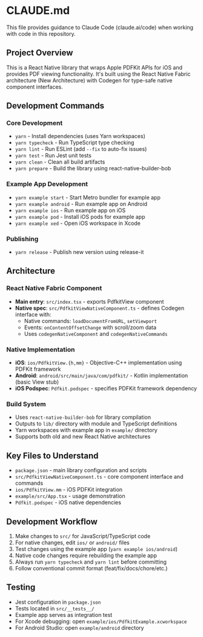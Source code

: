 # CLAUDE.md

This file provides guidance to Claude Code (claude.ai/code) when working with code in this repository.

## Project Overview

This is a React Native library that wraps Apple PDFKit APIs for iOS and provides PDF viewing functionality. It's built using the React Native Fabric architecture (New Architecture) with Codegen for type-safe native component interfaces.

## Development Commands

### Core Development
- `yarn` - Install dependencies (uses Yarn workspaces)
- `yarn typecheck` - Run TypeScript type checking
- `yarn lint` - Run ESLint (add `--fix` to auto-fix issues)
- `yarn test` - Run Jest unit tests
- `yarn clean` - Clean all build artifacts
- `yarn prepare` - Build the library using react-native-builder-bob

### Example App Development
- `yarn example start` - Start Metro bundler for example app
- `yarn example android` - Run example app on Android
- `yarn example ios` - Run example app on iOS
- `yarn example pod` - Install iOS pods for example app
- `yarn example xed` - Open iOS workspace in Xcode

### Publishing
- `yarn release` - Publish new version using release-it

## Architecture

### React Native Fabric Component
- **Main entry**: `src/index.tsx` - exports PdfkitView component
- **Native spec**: `src/PdfkitViewNativeComponent.ts` - defines Codegen interface with:
  - Native commands: `loadDocumentFromURL`, `setViewport`
  - Events: `onContentOffsetChange` with scroll/zoom data
  - Uses `codegenNativeComponent` and `codegenNativeCommands`

### Native Implementation
- **iOS**: `ios/PdfkitView.{h,mm}` - Objective-C++ implementation using PDFKit framework
- **Android**: `android/src/main/java/com/pdfkit/` - Kotlin implementation (basic View stub)
- **iOS Podspec**: `Pdfkit.podspec` - specifies PDFKit framework dependency

### Build System
- Uses `react-native-builder-bob` for library compilation
- Outputs to `lib/` directory with module and TypeScript definitions
- Yarn workspaces with example app in `example/` directory
- Supports both old and new React Native architectures

## Key Files to Understand

- `package.json` - main library configuration and scripts
- `src/PdfkitViewNativeComponent.ts` - core component interface and commands
- `ios/PdfkitView.mm` - iOS PDFKit integration
- `example/src/App.tsx` - usage demonstration
- `Pdfkit.podspec` - iOS native dependencies

## Development Workflow

1. Make changes to `src/` for JavaScript/TypeScript code
2. For native changes, edit `ios/` or `android/` files
3. Test changes using the example app (`yarn example ios/android`)
4. Native code changes require rebuilding the example app
5. Always run `yarn typecheck` and `yarn lint` before committing
6. Follow conventional commit format (feat/fix/docs/chore/etc.)

## Testing

- Jest configuration in `package.json`
- Tests located in `src/__tests__/`
- Example app serves as integration test
- For Xcode debugging: open `example/ios/PdfkitExample.xcworkspace`
- For Android Studio: open `example/android` directory